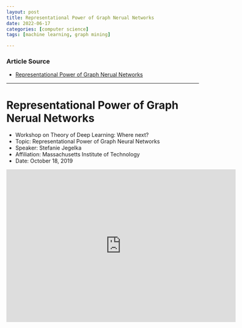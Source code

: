 ```yaml
---
layout: post
title: Representational Power of Graph Nerual Networks
date: 2022-06-17
categories: [computer science]
tags: [machine learning, graph mining]

---
```


### Article Source

* [Representational Power of Graph Nerual Networks](https://www.youtube.com/watch?v=USfNJNePDKQ)


---

# Representational Power of Graph Nerual Networks


* Workshop on Theory of Deep Learning: Where next? 
* Topic: Representational Power of Graph Neural Networks
* Speaker: Stefanie Jegelka
* Affiliation: Massachusetts Institute of Technology
* Date: October 18, 2019

<iframe width="600" height="400" src="https://www.youtube.com/embed/USfNJNePDKQ" title="YouTube video player" frameborder="0" allow="accelerometer; autoplay; clipboard-write; encrypted-media; gyroscope; picture-in-picture" allowfullscreen></iframe>


